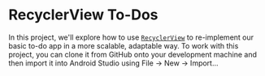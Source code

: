 # RecyclerView To-Dos

In this project, we'll explore how to use 
[`RecyclerView`](https://developer.android.com/guide/topics/ui/layout/recyclerview) 
to re-implement our basic to-do app in a more scalable, adaptable way.  To 
work with this project, you can clone it from GitHub onto your development 
machine and then import it into Android Studio using File → New → 
Import...
